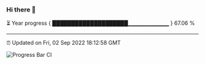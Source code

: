 ### Hi there 👋

⏳ Year progress { ████████████████████▁▁▁▁▁▁▁▁▁▁ } 67.06 %

---

⏰ Updated on Fri, 02 Sep 2022 18:12:58 GMT

![Progress Bar CI](https://github.com/Shyam-Makwana/GitHub-Actions-Demo/workflows/Progress%20Bar%20CI/badge.svg)
